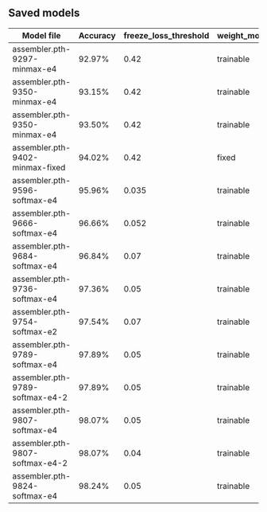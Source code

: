 

##  Saved models
| Model file | Accuracy | freeze_loss_threshold| weight_model| weight_penalty_strength| aggregator | weight_normalization|
|--------|--------|--------|--------|--------|--------|--------|
| assembler.pth-9297-minmax-e4 | 92.97% | 0.42 | trainable | 1e-4 | bool.min_max | softmax |
| assembler.pth-9350-minmax-e4 | 93.15% | 0.42 | trainable | 1e-4 | bool.min_max | softmax | 
| assembler.pth-9350-minmax-e4 | 93.50% | 0.42 | trainable | 1e-4 | bool.min_max | minmax | 
| assembler.pth-9402-minmax-fixed| 94.02% | 0.42 | fixed | - | bool.min_max | softmax |
| assembler.pth-9596-softmax-e4 | 95.96% | 0.035 | trainable | 1e-4 | lsp.half_weight | softmax |
| assembler.pth-9666-softmax-e4 | 96.66% | 0.052 | trainable | 1e-4 | lsp.half_weight | softmax |
| assembler.pth-9684-softmax-e4 | 96.84% | 0.07 | trainable | 1e-4 | lsp.full_weight | softmax |
| assembler.pth-9736-softmax-e4 | 97.36% | 0.05 | trainable | 1e-4 | lsp.full_weight | softmax |
| assembler.pth-9754-softmax-e2 | 97.54% | 0.07 | trainable | 1e-2 | lsp.half_weight | softmax |
| assembler.pth-9789-softmax-e4 | 97.89% | 0.05 | trainable | 1e-4 | lsp.full_weight | softmax |
| assembler.pth-9789-softmax-e4-2 | 97.89% | 0.05 | trainable | 1e-4 | lsp.full_weight | softmax |
| assembler.pth-9807-softmax-e4 | 98.07% | 0.05 | trainable | 1e-4 | lsp.full_weight | softmax |
| assembler.pth-9807-softmax-e4-2 | 98.07% | 0.04 | trainable | 1e-4 | lsp.full_weight | softmax |
| assembler.pth-9824-softmax-e4 | 98.24% | 0.05 | trainable | 1e-4 | lsp.full_weight | softmax |






